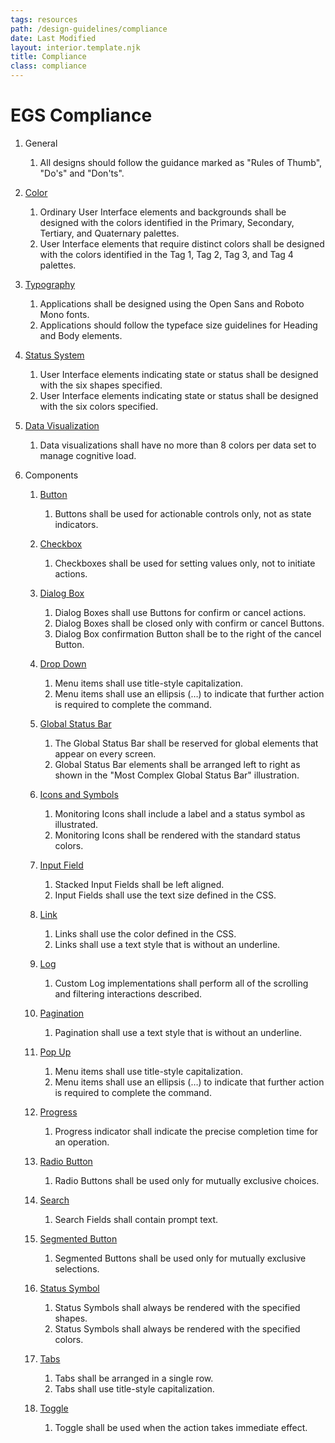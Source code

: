 ```yaml
---
tags: resources
path: /design-guidelines/compliance
date: Last Modified
layout: interior.template.njk
title: Compliance
class: compliance
---
```

# EGS Compliance

1. General 
	1. All designs should follow the guidance marked as "Rules of Thumb", "Do's" and "Don'ts".

2. [Color](/design-guidelines/color)
	1. Ordinary User Interface elements and backgrounds shall be designed with the colors identified in the Primary, Secondary, Tertiary, and Quaternary palettes.
	2. User Interface elements that require distinct colors shall be designed with the colors identified in the Tag 1, Tag 2, Tag 3, and Tag 4 palettes.
	
3. [Typography](/design-guidelines/typography)
	1. Applications shall be designed using the Open Sans and Roboto Mono fonts.
	2. Applications should follow the typeface size guidelines for Heading<!--link to headings table--> and Body<!--link to body table--> elements.
	
4. [Status System](/design-guidelines/status-system)
	1. User Interface elements indicating state or status shall be designed with the six shapes specified<!--link to status symbol illustration-->.
	2. User Interface elements indicating state or status shall be designed with the six colors specified<!--link to status color illustration-->.
	
5. [Data Visualization](/design-guidelines/data-visualization)
	1. Data visualizations shall have no more than 8 colors per data set to manage cognitive load.
	
5. Components
	1. [Button](/ui-components/button)
		1. Buttons shall be used for actionable controls only, not as state indicators.
		
	2. [Checkbox](/ui-components/checkbox)
		1. Checkboxes shall be used for setting values only, not to initiate actions.
		
	3. [Dialog Box](/ui-components/dialog-box)
		1. Dialog Boxes shall use Buttons for confirm or cancel actions.  
		2. Dialog Boxes shall be closed only with confirm or cancel Buttons.
		3. Dialog Box confirmation Button shall be to the right of the cancel Button.
		
	4. [Drop Down](/ui-components/drop-down)
		1. Menu items shall use title-style capitalization.
		2. Menu items shall use an ellipsis (…) to indicate that further action is required to complete the command.
		
	5. [Global Status Bar](/ui-components/global-status-bar)
		1. The Global Status Bar shall be reserved for global elements that appear on every screen.
		2. Global Status Bar elements shall be arranged left to right as shown in the "Most Complex Global Status Bar"<!--linked illustration--> illustration.
		
	6. [Icons and Symbols](/ui-components/icons-and-symbols)
		1. Monitoring Icons shall include a label and a status symbol as illustrated.<!--link to icon illustration-->
		2. Monitoring Icons shall be rendered with the standard status colors.<!--link to status colors-->
		
	7. [Input Field](/ui-components/input-field)
		1. Stacked Input Fields shall be left aligned.
		2. Input Fields shall use the text size defined in the CSS<!--link to CSS-->.
		
	8. [Link](/ui-components/link)
		1. Links shall use the color defined in the CSS<!--link to CSS-->.
		2. Links shall use a text style that is without an underline.
		
	9. [Log](/ui-components/log)
		1. Custom Log implementations shall perform all of the scrolling<!--link to scrolling--> and filtering interactions<!--link to filtering--> described.
			
	11. [Pagination](/ui-components/pagination)
		1. Pagination shall use a text style that is without an underline.
		
	12. [Pop Up](/ui-components/pop-up)
		1. Menu items shall use title-style capitalization.
		2. Menu items shall use an ellipsis (…) to indicate that further action is required to complete the command.
		
	13. [Progress](/ui-components/progress)
		1. Progress indicator shall indicate the precise completion time for an operation.
		
	14. [Radio Button](/ui-components/radio-button)
		1. Radio Buttons shall be used only for mutually exclusive choices.
		
	15. [Search](/ui-components/search)
		1. Search Fields shall contain prompt text.
		
	16. [Segmented Button](/ui-components/segmented-button)
		1. Segmented Buttons shall be used only for mutually exclusive selections.
		
	18. [Status Symbol](/ui-components/status-symbol)
		1. Status Symbols shall always be rendered with the specified shapes<!--link to colors-->.
		2. Status Symbols shall always be rendered with the specified colors<!--link to shapes-->.
			
	20. [Tabs](/ui-components/tabs)
		1. Tabs shall be arranged in a single row.
		2. Tabs shall use title-style capitalization.
		
	22. [Toggle](/ui-components/toggle)
		1. Toggle shall be used when the action takes immediate effect.
		

